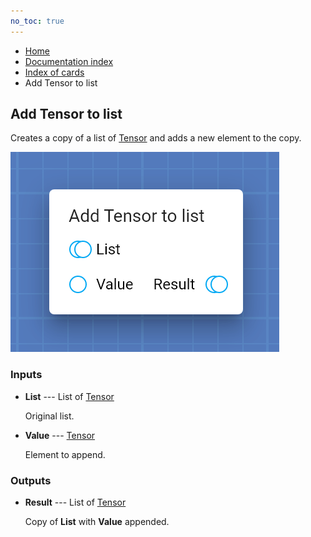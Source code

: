 ```yaml
---
no_toc: true
---
```


<ul class="breadcrumb">
    <li><a href="">Home</a></li>
    <li><a href="documentation">Documentation index</a></li>
    <li><a href="cards/">Index of cards</a></li>
    <li>Add Tensor to list</li>
</ul>

## Add Tensor to list

Creates a copy of a list of [Tensor](types/Tensor) and adds a new element to the copy.

!["Add Tensor to list" card](assets/img/cards/addToList(Tensor).png)


### Inputs


* **List** --- List of [Tensor](types/Tensor)

  Original list.

* **Value** --- [Tensor](types/Tensor)

  Element to append.





### Outputs


* **Result** --- List of [Tensor](types/Tensor)

  Copy of **List** with **Value** appended.




